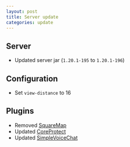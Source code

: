 ```yaml
---
layout: post
title: Server update
categories: update
---
```


## Server
* Updated server jar (`1.20.1-195` to `1.20.1-196`)  

## Configuration
* Set `view-distance` to 16  

## Plugins
* Removed [SquareMap](https://modrinth.com/plugin/squaremap)  
* Updated [CoreProtect](https://modrinth.com/plugin/coreprotect)  
* Updated [SimpleVoiceChat](https://modrinth.com/plugin/simple-voice-chat)  
